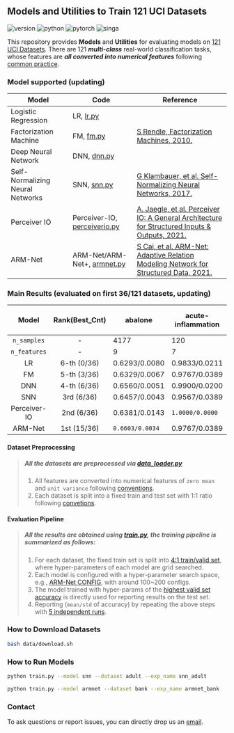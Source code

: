 ## Models and Utilities to Train 121 UCI Datasets

![version](https://img.shields.io/badge/version-v3.0-green)
![python](https://img.shields.io/badge/python-3.8.3-blue)
![pytorch](https://img.shields.io/badge/pytorch-1.6.0-brightgreen)
![singa](https://img.shields.io/badge/singa-3.1.0-orange)

This repository provides **Models** and **Utilities** for evaluating models on [121 UCI Datasets](https://jmlr.org/papers/volume15/delgado14a/delgado14a.pdf).
There are 121 ***multi-class*** real-world classification tasks, whose features are ***all converted into numerical features*** following [common practice](https://arxiv.org/pdf/2107.14795.pdf).

### Model supported (updating)

| Model |  Code | Reference |
|-------|-----|-----------|
| Logistic Regression | LR, [lr.py](https://github.com/nusdbsystem/ARM-Net/blob/uci/models/lr.py) | |
| Factorization Machine | FM, [fm.py](https://github.com/nusdbsystem/ARM-Net/blob/uci/models/fm.py) | [S Rendle, Factorization Machines, 2010.](https://www.csie.ntu.edu.tw/~b97053/paper/Rendle2010FM.pdf)
| Deep Neural Network | DNN, [dnn.py](https://github.com/nusdbsystem/ARM-Net/blob/uci/models/dnn.py) | |
| Self-Normalizing Neural Networks | SNN, [snn.py](https://github.com/nusdbsystem/ARM-Net/blob/uci/models/snn.py) | [G Klambauer, et al. Self-Normalizing Neural Networks, 2017.](https://arxiv.org/pdf/1706.02515.pdf) |
| Perceiver IO | Perceiver-IO, [perceiverio.py](https://github.com/nusdbsystem/ARM-Net/blob/uci/models/perceiverio.py) | [A. Jaegle, et al. Perceiver IO: A General Architecture for Structured Inputs & Outputs, 2021.](https://arxiv.org/pdf/2107.14795.pdf) |
| ARM-Net | ARM-Net/ARM-Net+, [armnet.py](https://github.com/nusdbsystem/ARM-Net/blob/uci/models/armnet.py) | [S Cai, et al. ARM-Net: Adaptive Relation Modeling Network for Structured Data, 2021.](https://dl.acm.org/doi/10.1145/3448016.3457321) |

### Main Results (evaluated on first 36/121 datasets, updating)
| Model |  Rank(Best_Cnt)  | abalone|  acute-inflammation|  acute-nephritis|  adult|  annealing|  arrhythmia|  audiology-std|  balance-scale|  balloons|  bank|  blood|  breast-cancer|  breast-cancer-wisc|  breast-cancer-wisc-diag|  breast-cancer-wisc-prog|  breast-tissue|  car|  cardiotocography-10clases|  cardiotocography-3clases|  chess-krvk|  chess-krvkp|  congressional-voting|  conn-bench-sonar-mines-rocks|  conn-bench-vowel-deterding|  connect-4|  contrac|  credit-approval|  cylinder-bands|  dermatology|  echocardiogram|  ecoli|  energy-y1|  energy-y2|  fertility|  flags|  glass|
|:-----------:|:-----------:|-----------|-----------|-----------|-----------|-----------|-----------|-----------|-----------|-----------|-----------|-----------|-----------|-----------|-----------|-----------|-----------|-----------|-----------|-----------|-----------|-----------|-----------|-----------|-----------|-----------|-----------|-----------|-----------|-----------|-----------|-----------|-----------|-----------|-----------|-----------|-----------|
| `n_samples` | - | 4177|  120|  120|  48842|  898|  452|  196|  625|  16|  4521|  748|  286|  699|  569|  198|  106|  1728|  2126|  2126|  28056|  3196|  435|  208|  990|  67557|  1473|  690|  512|  366|  131|  336|  768|  768|  100|  194|  214|
| `n_features` | - | 9|  7|  7|  15|  32|  263|  60|  5|  5|  17|  5|  10|  10|  31|  34|  10|  7|  22|  22|  7|  37|  17|  61|  12|  43|  10|  16|  36|  35|  11|  8|  9|  9|  10|  29|  10|
| LR | 6-th (0/36) | 0.6293/0.0080|  0.9833/0.0211|  0.9533/0.0552|  0.8423/0.0008|  0.1280/0.0172|  0.5442/0.0184|  0.7040/0.0480|  0.8718/0.0310|  0.7250/0.0935|  0.8904/0.0023|  0.7610/0.0043|  0.6923/0.0171|  0.9490/0.0090|  0.9641/0.0103|  0.6626/0.0656|  0.5283/0.1371|  0.8032/0.0052|  0.7595/0.0118|  0.8798/0.0120|  0.2743/0.0009|  0.9438/0.0035|  0.5705/0.0328|  0.7385/0.0186|  0.7121/0.0088|  0.7547/0.0004|  0.4829/0.0383|  0.8557/0.0119|  0.6305/0.0647|  0.9399/0.0313|  0.7600/0.0605|  0.7988/0.0510|  0.8391/0.0123|  0.8448/0.0297|  0.5800/0.1066|  0.4206/0.0365|  0.5290/0.0281|
| FM | 5-th (3/36) | 0.6329/0.0067|  0.9767/0.0389|  0.8700/0.0945|  0.8443/0.0005|  0.1960/0.1493|  0.5283/0.0211|  0.4880/0.0588|  `0.9224/0.0087`|  0.5750/0.1275|  0.8882/0.0028|  0.7647/0.0000|  0.6909/0.0604|  0.9599/0.0048|  `0.9697/0.0048`|  0.6626/0.0849|  0.5094/0.0818|  0.8882/0.0097|  0.7616/0.0161|  0.8903/0.0172|  0.3127/0.0035|  0.9796/0.0038|  0.5705/0.0306|  `0.9502/0.0087`|  0.9502/0.0087|  0.8264/0.0005|  0.4524/0.0140|  0.8638/0.0093|  0.7016/0.0250|  0.9202/0.0350|  0.7846/0.0600|  0.7595/0.0680|  0.8823/0.0086|  0.8604/0.0283|  0.7720/0.0688|  0.3423/0.0200|  0.5907/0.0361|
| DNN | 4-th (6/36) |0.6560/0.0051|  0.9900/0.0200|  0.9500/0.0316|  0.8519/0.0015|  0.4420/0.2346|  0.6442/0.0114|  0.6880/0.0466|  0.8987/0.0048|  0.5500/0.2318|  0.8900/0.0035|  0.7583/0.0050|  0.7147/0.0082|  0.9633/0.0033|  0.9648/0.0107|  0.7091/0.0475|  0.5849/0.0396|  0.9442/0.0034|  0.7797/0.0121|  0.9178/0.0031|  0.6842/0.0147|  0.9775/0.0032|  0.5834/0.0147|  0.7481/0.0377|  `0.9745/0.0063`|  0.8501/0.0023|  0.5084/0.0158|  0.8417/0.0187|  `0.7359/0.0386`|  `0.9639/0.0101`|  0.7846/0.0337|  `0.8524/0.0166`|  0.8688/0.0107|  `0.8865/0.0094`|  0.8320/0.0722|  `0.4969/0.0272`|  0.5850/0.0316|
| SNN | 3rd (6/36) |0.6457/0.0043|  0.9567/0.0389|  0.9000/0.0548|  0.8489/0.0009|  0.2280/0.2671|  0.5841/0.0410|  `0.7200/0.0253`|  0.9058/0.0240|  0.7250/0.1225|  0.8885/0.0019|  0.8885/0.0019|  0.7105/0.0105|  `0.9656/0.0041`|  0.9690/0.0112|  0.6727/0.0903|  `0.6000/0.0690`|  `0.9632/0.0066`|  `0.8008/0.0125`|  0.9029/0.0086|  0.6796/0.0141|  0.9726/0.0061|  0.5779/0.0209|  0.7135/0.0300|  0.9693/0.0100|  0.8491/0.0013|  0.5106/0.0098|  `0.8719/0.0121`|  0.7000/0.0163|  0.9388/0.0269|  0.7877/0.0439|  0.8179/0.035|  0.8714/0.0142|  0.8854/0.0154|  0.7600/0.1180|  0.4804/0.0231|  0.5738/0.0602|
| Perceiver-IO | 2nd (6/36) |0.6381/0.0143|  `1.0000/0.0000`|  0.9367/0.0531|  0.8521/0.0011|  `0.7600/0.0000`|  0.5602/0.0053|  0.0080/0.0160|  0.8821/0.0166|  `0.7750/0.0500`|  0.8850/0.0000|  0.7620/0.0000|  0.7063/0.0088|  0.9352/0.0313|  0.9556/0.0142|  `0.7596/0.0118`|  0.3208/0.0597|  0.9326/0.0120|  0.5325/0.0861|  0.7817/0.0035|  0.6834/0.0151|  0.8106/0.0895|  `0.6129/0.0000`|  0.5635/0.0817|  0.6732/0.0521|  0.7538/0.0000|  0.4457/0.0122|  0.7745/0.1075|  0.6133/0.0078|  0.4295/0.0754|  0.7662/0.0834|  0.6440/0.0239|  0.8417/0.0295|  0.8807/0.0325|  `0.8560/0.0480`|  0.3010/0.0247|  0.4093/0.0415|
| ARM-Net | 1st (15/36) |`0.6603/0.0034`|  0.9767/0.0389|  `0.9600/0.0800`|  `0.8562/0.0011`|  0.1500/0.1131|  `0.6487/0.0214`|  0.5520/0.0299|  0.9135/0.0070|  0.7500/0.0791|  `0.8922/0.0012`|  `0.8922/0.0012`|  `0.7203/0.0193`|  0.9530/0.0118|  0.9521/0.0186|  0.6828/0.0485|  0.5170/0.0638|  0.9463/0.0086|  0.7868/0.0054|  `0.9146/0.0051`|  `0.6982/0.0109`|  `0.9826/0.0040`|  0.5760/0.0193|  0.7712/0.0335|  0.9675/0.0115|  `0.8672/0.0028`|  `0.5228/0.0119`|  0.8620/0.0187|  0.7133/0.0305|  0.9497/0.0181|  `0.8338/0.0406`|  0.8214/0.0279|  `0.8844/0.0048`|  0.8750/0.0304|  0.8240/0.0528|  0.4330/0.0526|  `0.6150/0.0232`|

#### Dataset Preprocessing
> ##### All the datasets are preprocessed via [data_loader.py](https://github.com/nusdbsystem/ARM-Net/blob/uci/data_loader.py)
>
> 1. All features are converted into numerical features of `zero mean` and `unit variance` following [conventions](https://arxiv.org/pdf/2107.14795.pdf).
> 2. Each dataset is split into a fixed train and test set with 1:1 ratio following [convetions](https://arxiv.org/pdf/2107.14795.pdf).
> 

#### Evaluation Pipeline

> ##### All the results are obtained using [train.py](https://github.com/nusdbsystem/ARM-Net/blob/uci/train.py), the training pipeline is summarized as follows:
>
> 1. For each dataset, the fixed train set is split into [4:1 train/valid set](https://github.com/nusdbsystem/ARM-Net/blob/uci/train.py#L99), where hyper-parameters of each model are grid searched.
> 2. Each model is configured with a hyper-parameter search space, e.g., [ARM-Net CONFIG](https://github.com/nusdbsystem/ARM-Net/blob/uci/models/armnet.py#L37), with around 100~200 configs.
> 3. The model trained with hyper-params of the [highest valid set accuracy](https://github.com/nusdbsystem/ARM-Net/blob/uci/train.py#L153) is directly used for reporting results on the test set.
> 4. Reporting (`mean/std` of accuracy) by repeating the above steps with [5 independent runs](https://github.com/nusdbsystem/ARM-Net/blob/uci/train.py#L133).

### How to Download Datasets

```sh
bash data/download.sh
```

### How to Run Models

```sh
python train.py --model snn --dataset adult --exp_name snn_adult

python train.py --model armnet --dataset bank --exp_name armnet_bank
```


### Contact
To ask questions or report issues, you can directly drop us an [email](mailto:shaofeng@comp.nus.edu.sg).